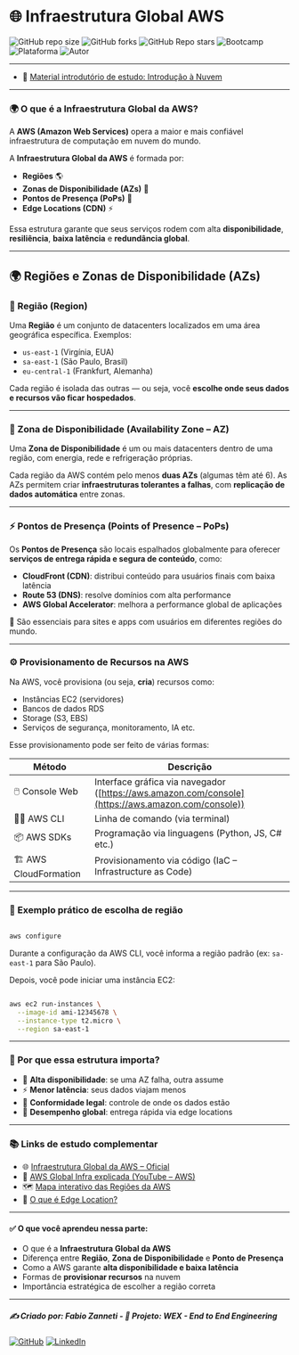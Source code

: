 # 🌐 Infraestrutura Global AWS

![GitHub repo size](https://img.shields.io/github/repo-size/fzanneti/wex-e2e-csharp)
![GitHub forks](https://img.shields.io/github/forks/fzanneti/wex-e2e-csharp?style=social)
![GitHub Repo stars](https://img.shields.io/github/stars/fzanneti/wex-e2e-csharp?style=social)
![Bootcamp](https://img.shields.io/badge/WEX-End--to--End%20Engineering-blueviolet?logo=vercel&logoColor=white)
![Plataforma](https://img.shields.io/badge/Powered%20by-DIO.io-red?logo=data:image/svg+xml;base64,PHN2ZyBmaWxsPSIjZmZmIiB2aWV3Qm94PSIwIDAgMzIgMzIiIHhtbG5zPSJodHRwOi8vd3d3LnczLm9yZy8yMDAwL3N2ZyI+PHBhdGggZD0iTTYuNzEgMy4yNWMtMi44OCAxLjQxLTUuMDcgNC4yMy01LjA3IDcuNzYgMCAzLjU4IDIuMjggNi43IDUuMzMgOC4xNSAxLjgzLS42MiAyLjQtMi4yNiAyLjQtMy44MSAwLS4yMy0uMDItLjQ1LS4wNS0uNjZBLjQ0LjQ0IDAgMDExMC4xIDExYy4yNC0uNzUuMTEtMS41My0uMy0yLjIyQzguOTIgNy45NiA3LjMzIDcuNSA1Ljc0IDcuNjZhNS41NSA1LjU1IDAgM)
![Autor](https://img.shields.io/badge/Autor-fzanneti-blue?style=flat-square&logo=github)

---

* 📘 [Material introdutório de estudo: Introdução à Nuvem](https://github.com/fzanneti/resumo-do-lab/blob/5d5264aba3857749e3889a5f00d05002bf4f4fcf/01%20-%20cloud_computing/01IntroductionToTheCloud.md)

---

### 🌍 O que é a Infraestrutura Global da AWS?

A **AWS (Amazon Web Services)** opera a maior e mais confiável infraestrutura de computação em nuvem do mundo.

A **Infraestrutura Global da AWS** é formada por:

* **Regiões** 🌎
* **Zonas de Disponibilidade (AZs)** 🏢
* **Pontos de Presença (PoPs)** 📍
* **Edge Locations (CDN)** ⚡

Essa estrutura garante que seus serviços rodem com alta **disponibilidade**, **resiliência**, **baixa latência** e **redundância global**.

---

## 🌍 Regiões e Zonas de Disponibilidade (AZs)

### 📍 Região (Region)

Uma **Região** é um conjunto de datacenters localizados em uma área geográfica específica.
Exemplos:

* `us-east-1` (Virgínia, EUA)
* `sa-east-1` (São Paulo, Brasil)
* `eu-central-1` (Frankfurt, Alemanha)

Cada região é isolada das outras — ou seja, você **escolhe onde seus dados e recursos vão ficar hospedados**.

---

### 🏢 Zona de Disponibilidade (Availability Zone – AZ)

Uma **Zona de Disponibilidade** é um ou mais datacenters dentro de uma região, com energia, rede e refrigeração próprias.

Cada região da AWS contém pelo menos **duas AZs** (algumas têm até 6).
As AZs permitem criar **infraestruturas tolerantes a falhas**, com **replicação de dados automática** entre zonas.

---

### ⚡ Pontos de Presença (Points of Presence – PoPs)

Os **Pontos de Presença** são locais espalhados globalmente para oferecer **serviços de entrega rápida e segura de conteúdo**, como:

* **CloudFront (CDN)**: distribui conteúdo para usuários finais com baixa latência
* **Route 53 (DNS)**: resolve domínios com alta performance
* **AWS Global Accelerator**: melhora a performance global de aplicações

📌 São essenciais para sites e apps com usuários em diferentes regiões do mundo.

---

### ⚙️ Provisionamento de Recursos na AWS

Na AWS, você provisiona (ou seja, **cria**) recursos como:

* Instâncias EC2 (servidores)
* Bancos de dados RDS
* Storage (S3, EBS)
* Serviços de segurança, monitoramento, IA etc.

Esse provisionamento pode ser feito de várias formas:

| Método                 | Descrição                                                                                          |
| ---------------------- | -------------------------------------------------------------------------------------------------- |
| 🖱️ Console Web        | Interface gráfica via navegador ([https://aws.amazon.com/console](https://aws.amazon.com/console)) |
| 🧑‍💻 AWS CLI          | Linha de comando (via terminal)                                                                    |
| 📦 AWS SDKs            | Programação via linguagens (Python, JS, C# etc.)                                                   |
| 🏗️ AWS CloudFormation | Provisionamento via código (IaC – Infrastructure as Code)                                          |

---

### 📐 Exemplo prático de escolha de região

```bash

aws configure

```

Durante a configuração da AWS CLI, você informa a região padrão (ex: `sa-east-1` para São Paulo).

Depois, você pode iniciar uma instância EC2:

```bash

aws ec2 run-instances \
  --image-id ami-12345678 \
  --instance-type t2.micro \
  --region sa-east-1

```

---

### 🧠 Por que essa estrutura importa?

* 🔄 **Alta disponibilidade**: se uma AZ falha, outra assume
* ⚡ **Menor latência**: seus dados viajam menos
* 🔐 **Conformidade legal**: controle de onde os dados estão
* 🧩 **Desempenho global**: entrega rápida via edge locations

---

### 📚 Links de estudo complementar

* 🌐 [Infraestrutura Global da AWS – Oficial](https://docs.aws.amazon.com/pt_br/whitepapers/latest/aws-overview/global-infrastructure.html)
* 🎥 [AWS Global Infra explicada (YouTube – AWS)](https://www.youtube.com/watch?v=UuRX2gK0IYw)
* 🗺️ [Mapa interativo das Regiões da AWS](https://infrastructure.aws/)
* 📘 [O que é Edge Location?](https://www-lastweekinaws-com.translate.goog/blog/what-is-an-edge-location-in-aws-a-simple-explanation/?_x_tr_sl=en&_x_tr_tl=pt&_x_tr_hl=pt&_x_tr_pto=tc)

---

#### ✅ O que você aprendeu nessa parte:

* O que é a **Infraestrutura Global da AWS**
* Diferença entre **Região**, **Zona de Disponibilidade** e **Ponto de Presença**
* Como a AWS garante **alta disponibilidade e baixa latência**
* Formas de **provisionar recursos** na nuvem
* Importância estratégica de escolher a região correta

---

##### ✍️ Criado por: Fabio Zanneti - 🎯 Projeto: WEX - End to End Engineering
[![GitHub](https://img.shields.io/badge/GitHub-fzanneti-181717?style=flat&logo=github)](https://github.com/fzanneti)
[![LinkedIn](https://img.shields.io/badge/LinkedIn-fzanneti-0A66C2?style=flat&logo=linkedin&logoColor=white)](https://linkedin.com/in/fzanneti)